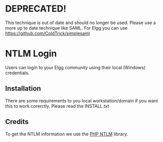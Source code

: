 DEPRECATED!
==========
This technique is out of date and should no longer be used. Please use a more up to date technique like SAML. For Elgg you can use https://github.com/ColdTrick/simplesaml

NTLM Login
==========

Users can login to your Elgg community using their local (Windows) credentials.

Installation
------------

There are some requirements to you local workstation/domain if you want this to work corerctly. Please read the INSTALL.txt

Credits
-------

To get the NTLM information we use the [PHP NTLM][loune_url] library.

[loune_url]: https://github.com/loune/php-ntlm
